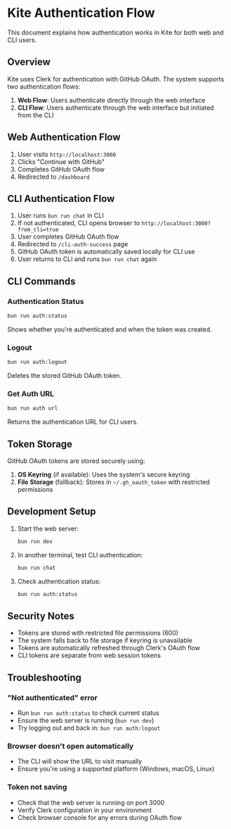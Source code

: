 # Kite Authentication Flow

This document explains how authentication works in Kite for both web and CLI users.

## Overview

Kite uses Clerk for authentication with GitHub OAuth. The system supports two authentication flows:

1. **Web Flow**: Users authenticate directly through the web interface
2. **CLI Flow**: Users authenticate through the web interface but initiated from the CLI

## Web Authentication Flow

1. User visits `http://localhost:3000`
2. Clicks "Continue with GitHub"
3. Completes GitHub OAuth flow
4. Redirected to `/dashboard`

## CLI Authentication Flow

1. User runs `bun run chat` in CLI
2. If not authenticated, CLI opens browser to `http://localhost:3000?from_cli=true`
3. User completes GitHub OAuth flow
4. Redirected to `/cli-auth-success` page
5. GitHub OAuth token is automatically saved locally for CLI use
6. User returns to CLI and runs `bun run chat` again

## CLI Commands

### Authentication Status
```bash
bun run auth:status
```
Shows whether you're authenticated and when the token was created.

### Logout
```bash
bun run auth:logout
```
Deletes the stored GitHub OAuth token.

### Get Auth URL
```bash
bun run auth url
```
Returns the authentication URL for CLI users.

## Token Storage

GitHub OAuth tokens are stored securely using:

1. **OS Keyring** (if available): Uses the system's secure keyring
2. **File Storage** (fallback): Stores in `~/.gh_oauth_token` with restricted permissions

## Development Setup

1. Start the web server:
   ```bash
   bun run dev
   ```

2. In another terminal, test CLI authentication:
   ```bash
   bun run chat
   ```

3. Check authentication status:
   ```bash
   bun run auth:status
   ```

## Security Notes

- Tokens are stored with restricted file permissions (600)
- The system falls back to file storage if keyring is unavailable
- Tokens are automatically refreshed through Clerk's OAuth flow
- CLI tokens are separate from web session tokens

## Troubleshooting

### "Not authenticated" error
- Run `bun run auth:status` to check current status
- Ensure the web server is running (`bun run dev`)
- Try logging out and back in: `bun run auth:logout`

### Browser doesn't open automatically
- The CLI will show the URL to visit manually
- Ensure you're using a supported platform (Windows, macOS, Linux)

### Token not saving
- Check that the web server is running on port 3000
- Verify Clerk configuration in your environment
- Check browser console for any errors during OAuth flow
